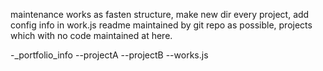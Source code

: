 maintenance works as fasten structure, make new dir every project, add config info in work.js
readme maintained by git repo as possible, projects which with no code maintained at here.

-_portfolio_info
--projectA
--projectB
--works.js


